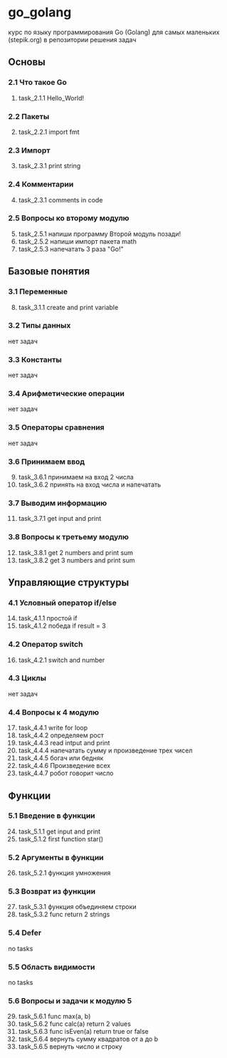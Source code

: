 # go_golang
курс по языку программирования Go (Golang) 
для самых маленьких (stepik.org)
в репозитории решения задач
## Основы
### 2.1 Что такое Go
1. task_2.1.1 Hello_World!
### 2.2 Пакеты
2. task_2.2.1 import fmt
### 2.3 Импорт
3. task_2.3.1 print string
### 2.4 Комментарии
4. task_2.3.1 comments in code
### 2.5 Вопросы ко второму модулю
5. task_2.5.1 напиши программу Второй модуль позади!
6. task_2.5.2 напиши импорт пакета math
7. task_2.5.3 напечатать 3 раза "Go!"
## Базовые понятия
### 3.1 Переменные
8. task_3.1.1 create and print variable
### 3.2 Типы данных
нет задач
### 3.3 Константы
нет задач
### 3.4 Арифметические операции
нет задач
### 3.5 Операторы сравнения
нет задач
### 3.6 Принимаем ввод
9. task_3.6.1 принимаем на вход 2 числа
10. task_3.6.2 принять на вход числа и напечатать
### 3.7 Выводим информацию
11. task_3.7.1 get input and print
### 3.8 Вопросы к третьему модулю
12. task_3.8.1 get 2 numbers and print sum
13. task_3.8.2 get 3 numbers and print sum
## Управляющие структуры
### 4.1 Условный оператор if/else
14. task_4.1.1 простой if
15. task_4.1.2 победа if result = 3
### 4.2 Оператор switch
16. task_4.2.1 switch and number
### 4.3 Циклы
нет задач
### 4.4 Вопросы к 4 модулю
17. task_4.4.1 write for loop
18. task_4.4.2 определяем рост
19. task_4.4.3 read intput and print
20. task_4.4.4 напечатать сумму и произведение трех чисел
21. task_4.4.5 богач или бедняк
22. task_4.4.6 Произведение всех
23. task_4.4.7 робот говорит число
## Функции
### 5.1 Введение в функции
24. task_5.1.1 get input and print
25. task_5.1.2 first function star()
### 5.2 Аргументы в функции
26. task_5.2.1 функция умножения
### 5.3 Возврат из функции
27. task_5.3.1 функция объединяем строки
28. task_5.3.2 func return 2 strings
### 5.4 Defer
no tasks
### 5.5 Область видимости
no tasks
### 5.6 Вопросы и задачи к модулю 5
29. task_5.6.1 func max(a, b)
30. task_5.6.2 func calc(a) return 2 values
31. task_5.6.3 func isEven(a) return true or false
32. task_5.6.4 вернуть сумму квадратов от a до b
33. task_5.6.5 вернуть число и строку
